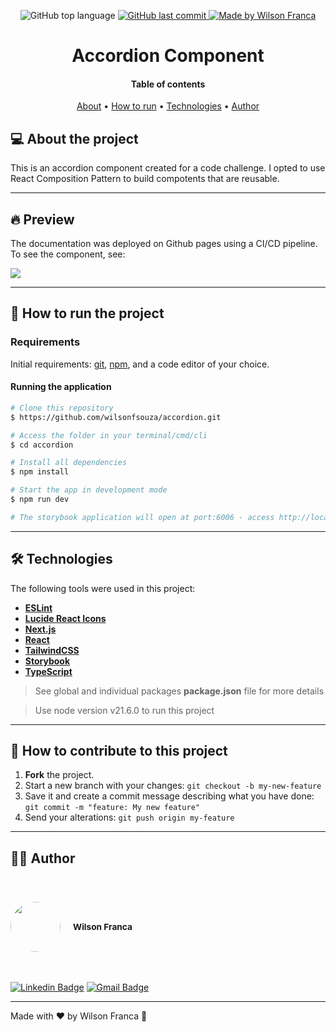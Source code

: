 <p align="center">
  <img alt="GitHub top language" src="https://img.shields.io/github/languages/top/wilsonfsouza/accordion">
  <a href="https://github.com/wilsonfsouza/happy-frontend-web/commits/main">
    <img alt="GitHub last commit" src="https://img.shields.io/github/last-commit/wilsonfsouza/accordion">
  </a>

  <a href="https://www.linkedin.com/in/wilsonfsouza/">
    <img alt="Made by Wilson Franca" src="https://img.shields.io/badge/made%20by-Wilson%20Franca-%230AA186">
  </a>
</p>

<h1 align="center">
    Accordion Component
</h1>

<h4 align="center">
  Table of contents
</h4>

<p align="center">
 <a href="#-about-the-project">About</a> •
 <a href="#-how-to-run-the-project">How to run</a> •
 <a href="#-technologies">Technologies</a> •
 <a href="#-author">Author</a>
</p>

## 💻 About the project

This is an accordion component created for a code challenge. I opted to use React Composition Pattern to build compotents that are reusable.

---

## 🔥 Preview

The documentation was deployed on Github pages using a CI/CD pipeline. To see the component, see:
<br />

<a href="https://wilsonfsouza.github.io/accordion/?path=/docs/home--docs" target="_blank" rel="noopener noreferrer"><img src="https://raw.githubusercontent.com/storybooks/brand/master/badge/badge-storybook.svg"></a>

---

## 🚀 How to run the project

### Requirements

Initial requirements:
[git](https://git-scm.com), [npm](https://nodejs.org/en), and a code editor of your choice.

#### Running the application

```bash
# Clone this repository
$ https://github.com/wilsonfsouza/accordion.git

# Access the folder in your terminal/cmd/cli
$ cd accordion

# Install all dependencies
$ npm install

# Start the app in development mode
$ npm run dev

# The storybook application will open at port:6006 - access http://localhost:6006/?path=/story/home--page
```

---

## 🛠 Technologies

The following tools were used in this project:

- **[ESLint](https://eslint.org/)**
- **[Lucide React Icons](https://lucide.dev/)**
- **[Next.js](https://nextjs.org/)**
- **[React](https://reactjs.org/)**
- **[TailwindCSS](https://tailwindcss.com/)**
- **[Storybook](https://storybook.js.org/)**
- **[TypeScript](https://www.typescriptlang.org/)**

> See global and individual packages **package.json** file for more details

> Use node version v21.6.0 to run this project

---

## 💪 How to contribute to this project

1. **Fork** the project.
2. Start a new branch with your changes: `git checkout -b my-new-feature`
3. Save it and create a commit message describing what you have done: `git commit -m "feature: My new feature"`
4. Send your alterations: `git push origin my-feature`

---

## 👨‍💻 Author

<br/>
<h3 style="display: flex; align-items: center; justify-content: flex-start;">
 <img style="border-radius: 50%; margin-right: 20px; width: 80px;" src="https://avatars0.githubusercontent.com/u/21347383?s=460&u=fdb399c92e369762d45d6495cbd2e87eef9e4d65&v=4" width="100px;" alt=""/>
 <br />
 <sub>Wilson Franca</sub></h3>
 <br />

[![Linkedin Badge](https://img.shields.io/badge/-Wilson-blue?style=flat-square&logo=Linkedin&logoColor=white&link=https://www.linkedin.com/in/wilsonfsouza/)](https://www.linkedin.com/in/wilsonfsouza/)
[![Gmail Badge](https://img.shields.io/badge/-wilson.franca.92@gmail.com-c14438?style=flat-square&logo=Gmail&logoColor=white&link=mailto:wilson.franca.92@gmail.com)](mailto:wilson.franca.92@gmail.com)

---

Made with ❤️ by Wilson Franca 👋
